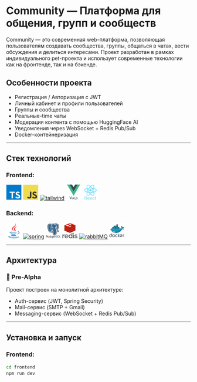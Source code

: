 # Community — Платформа для общения, групп и сообществ

Community — это современная web-платформа, позволяющая пользователям создавать сообщества, группы, общаться в чатах, вести обсуждения и делиться интересами. Проект разработан в рамках индивидуального pet-проекта и использует современные технологии как на фронтенде, так и на бэкенде.
 
## Особенности проекта

- Регистрация / Авторизация с JWT
- Личный кабинет и профили пользователей
- Группы и сообщества
- Реальные-time чаты
- Модерация контента с помощью HuggingFace AI
- Уведомления через WebSocket + Redis Pub/Sub
- Docker-контейнеризация

---

## Стек технологий

### Frontend:
<a target="_blank" href="https://raw.githubusercontent.com/devicons/devicon/master/icons/typescript/typescript-original.svg" style="display: inline-block;"><img src="https://raw.githubusercontent.com/devicons/devicon/master/icons/typescript/typescript-original.svg" alt="typescript" width="42" height="42" /></a>
<a target="_blank" href="https://raw.githubusercontent.com/devicons/devicon/master/icons/javascript/javascript-original.svg" style="display: inline-block;"><img src="https://raw.githubusercontent.com/devicons/devicon/master/icons/javascript/javascript-original.svg" alt="javascript" width="42" height="42" /></a>
<a target="_blank" href="https://www.vectorlogo.zone/logos/tailwindcss/tailwindcss-icon.svg" style="display: inline-block;"><img src="https://www.vectorlogo.zone/logos/tailwindcss/tailwindcss-icon.svg" alt="tailwind" width="42" height="42" /></a>
<a target="_blank" href="https://raw.githubusercontent.com/devicons/devicon/master/icons/vuejs/vuejs-original-wordmark.svg" style="display: inline-block;"><img src="https://raw.githubusercontent.com/devicons/devicon/master/icons/vuejs/vuejs-original-wordmark.svg" alt="vuejs" width="42" height="42" /></a>
<a target="_blank" href="https://raw.githubusercontent.com/devicons/devicon/master/icons/react/react-original-wordmark.svg" style="display: inline-block;"><img src="https://raw.githubusercontent.com/devicons/devicon/master/icons/react/react-original-wordmark.svg" alt="react" width="42" height="42" /></a>

### Backend:
<a target="_blank" href="https://raw.githubusercontent.com/devicons/devicon/master/icons/java/java-original.svg" style="display: inline-block;"><img src="https://raw.githubusercontent.com/devicons/devicon/master/icons/java/java-original.svg" alt="java" width="42" height="42" /></a>
<a target="_blank" href="https://www.vectorlogo.zone/logos/springio/springio-icon.svg" style="display: inline-block;"><img src="https://www.vectorlogo.zone/logos/springio/springio-icon.svg" alt="spring" width="42" height="42" /></a>
<a target="_blank" href="https://raw.githubusercontent.com/devicons/devicon/master/icons/postgresql/postgresql-original-wordmark.svg" style="display: inline-block;"><img src="https://raw.githubusercontent.com/devicons/devicon/master/icons/postgresql/postgresql-original-wordmark.svg" alt="postgresql" width="42" height="42" /></a>
<a target="_blank" href="https://raw.githubusercontent.com/devicons/devicon/master/icons/redis/redis-original-wordmark.svg" style="display: inline-block;"><img src="https://raw.githubusercontent.com/devicons/devicon/master/icons/redis/redis-original-wordmark.svg" alt="redis" width="42" height="42" /></a>
<a target="_blank" href="https://www.vectorlogo.zone/logos/rabbitmq/rabbitmq-icon.svg" style="display: inline-block;"><img src="https://www.vectorlogo.zone/logos/rabbitmq/rabbitmq-icon.svg" alt="rabbitMQ" width="42" height="42" /></a>
<a target="_blank" href="https://raw.githubusercontent.com/devicons/devicon/master/icons/docker/docker-original-wordmark.svg" style="display: inline-block;"><img src="https://raw.githubusercontent.com/devicons/devicon/master/icons/docker/docker-original-wordmark.svg" alt="docker" width="42" height="42" /></a>

---

## Архитектура
### 🔧 Pre-Alpha
Проект построен на монолитной архитектуре:
- Auth-сервис (JWT, Spring Security)
- Mail-сервис (SMTP + Gmail)
- Messaging-сервис (WebSocket + Redis Pub/Sub)


<!--  
### 🚀 Stable Release
Проект построен на микросервисной архитектуре:
- Gateway/Proxy (на базе Spring Cloud Gateway)
- Messaging-сервис (RabbitMQ + Kafka)
- Content Moderation (AI)
- User-сервис
- Chat-сервис
- Redis-кэш
-->

---

## Установка и запуск

### Frontend:

```bash
cd frontend
npm run dev
```


